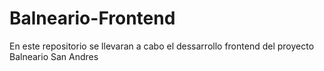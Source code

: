 # Balneario-Frontend
En este repositorio se llevaran a cabo el dessarrollo frontend del proyecto Balneario San Andres
